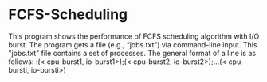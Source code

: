 # FCFS-Scheduling
This program shows the performance of FCFS scheduling algorithm with I/O burst.  The program gets a file (e.g., “jobs.txt”) via command-line input. This "jobs.txt" file contains a set of processes.  The general format of a line is as follows:  <process-id>:(< cpu-burst1, io-burst1>);(< cpu-burst2, io-burst2>);...(< cpu-bursti, io-bursti>)
